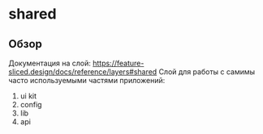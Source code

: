 # shared

## Обзор
Документация на слой: https://feature-sliced.design/docs/reference/layers#shared
Слой для работы с самимы часто используемыми частями приложений:
1. ui kit
2. config
3. lib
4. api
